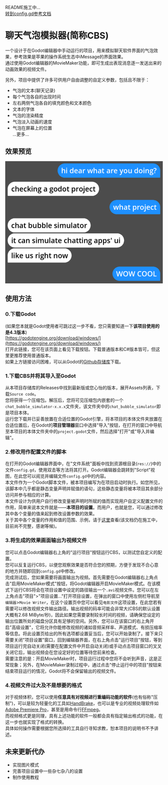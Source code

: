 README施工中...  
[转到config.gd参考文档](.github/config_zh.md)  

# 聊天气泡模拟器(简称CBS)  

一个设计于在Godot编辑器中手动运行的项目，用来模拟聊天软件界面的气泡效果，参考效果是苹果的操作系统生态中iMessage的界面效果。  
通过使用Godot编辑器的MovieMaker功能，即可生成出表现消息逐一发送出来的动画效果的视频文件。  

另外，项目中提供了许多可供用户自由调整的自定义参数，包括且不限于：  
- 气泡的文本(聊天记录)  
- 每个气泡各自的出现时间  
- 左右两侧气泡各自的填充颜色和文本颜色  
- 文本的字体  
- 气泡的渲染精度  
- 气泡淡入动画的速度  
- 气泡在屏幕上的位置  
...更多...


## 效果预览  
![Alt text](.github/preview_0.png)  


## 使用方法  

### 0.下载Godot  
(如果您本就是Godot使用者可跳过这一步不看，您只需要知道一下**该项目使用的是4.3版本**)  
[https://godotengine.org/download/windows/](https://godotengine.org/download/windows/)  
打开此链接，您可在该页面上看见下载按钮。下载普通版本和C#版本皆可，但这里更推荐使用普通版本。  
如果上方链接访问困难，可以从Godot的[Github存储库](https://github.com/godotengine/godot)下载。

### 1.下载CBS并将其导入至Godot  
从本项目存储库的Releases中找到最新版或您心怡的版本，展开Assets列表，下载`Source code`。  
您将获得一个压缩包。解压后，您将可见压缩包内嵌套的一个`chat_bubble_simulator-x.x.x`文件夹，该文件夹中的`chat_bubble_simulator`即是项目本体。  
运行您下载并已妥善放置在合适位置的Godot引擎，将本项目的本体文件夹放置在合适位置后，在Godot的**项目管理器**窗口中选择"导入"按钮，在打开的窗口中导航至本项目的本体文件夹中的`project.godot`文件，然后选择"打开"或"导入并编辑"。  

### 2.修改用作配置文件的脚本  
在打开的Godot编辑器界面中，在"文件系统"面板中找到资源根目录(`res://`)中的文件`config.gd`，使用双击等方法将其打开。Godot编辑器会跳转到"Script"视图，在此您可以阅览并编辑文件`config.gd`中的内容。  
本文件作为一个Godot脚本文件，被本项目编写为在项目启动时执行。如您所见，该脚本中几乎都是静态变量声明并赋值的语句，这些静态变量将被本项目其余部分访问并参与相应的计算。  
本文件设计为供用户自行修改变量被声明时所赋的值而实现用户自定义配置文件的作用，简单来说本文件就是——**本项目的设置**。而用户，也就是您，可以通过修改其中各个变量的值来起到修改设置参数的效果。  
关于其中各个变量的作用和值的范围、示例，请于[这里](.github/config_zh.md)查看(该文档仍在施工中，目前尚不完整，感谢等候)。  

### 3.将生成的效果画面输出为视频文件  
您可以点击Godot编辑器右上角的"运行项目"按钮运行CBS，以测试您自定义的配置。  
您可以反复运行CBS，以便您观察效果是否符合您的预期，方便于发现不合心意的地方并随即回到`config.gd`中修改。  
完成测试后，您如果需要将画面输出为视频。首先需要在Godot编辑器右上角点击"启用MovieMaker模式"按钮，将Godot编辑器开启MovieMaker模式。在该模式下运行CBS将会在项目设置中设定的路径输出一个`.avi`视频文件。您可以在左上角点击"项目">"项目设置..."打开项目设置，在弹出的窗口中使用左侧栏导航至`编辑器`>`Movie Writer`，在这个设置页中您可以看见`电影文件`这项设置，在此您若有需要可以修改视频文件输出路径。输出视频的码率可能会非常大(CBS的默认设置大概有2.68 MiByte/秒)，因此如果您需要录制较长时间的视频，请确保您设定的输出位置所处的磁盘分区具有足够的空间。另外，您可以在该窗口的右上角开启"高级设置"，它将允许你能修改视频的诸如音频采样率、声道模式、有损压缩率等信息。将此设置页给出的所有选项都设置妥当后，您可以开始录制了。接下来只需要关闭"项目设置"窗口，回到编辑器界面，在右上角点击"运行项目"按钮，等到项目运行完自动关闭(需要在配置文件中开启自动关闭)或手动点击项目窗口的叉叉关闭它后，输出视频会在您设定好的位置等待您前来检查。  
需要注意的是：开启MovieMaker时，项目运行过程中您将不会听到声音，这是正常现象；另外，在MovieMaker录制过程中，通过点击"停止运行中的项目"按钮来结束项目运行的情况，Godot将不会保留输出的视频文件。  

### 4.视频文件过大及不是想要的格式  
对于视频体积，您可以使用**任意具有对视频进行重编码功能的软件**(也有俗称"压制")，可以是较为轻量化的工具如[HandBrake](https://github.com/HandBrake/HandBrake)，也可以是专业的视频处理软件如[Adobe Premiere Pro](https://www.adobe.com/products/premiere.html)，甚至是用命令行[FFmpeg](https://ffmpeg.org/)。  
而视频格式更是同理，具有上述功能的软件一般都会具有指定输出格式的功能，在这一步也就实现了格式的转换。  
具体如何操作需要根据您所选择的工具自行寻知求教，恕本项目的说明书不予讲述。  

## 未来更新代办  
- 实现图片模式  
- 完善项目设置中一些杂七杂八的设置  
- 制作使用教程
